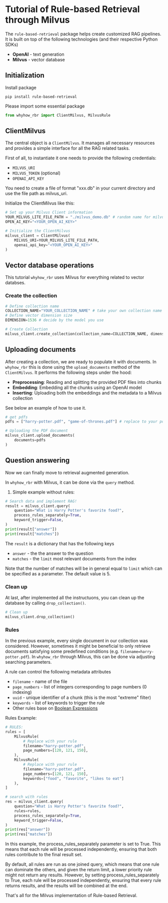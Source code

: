 # Tutorial of Rule-based Retrieval through Milvus

The `rule-based-retrieval` package helps create customized RAG pipelines. It is built on top
of the following technologies (and their respective Python SDKs)

- **OpenAI** - text generation
- **Milvus** - vector database

## Initialization

Install package
```shell
pip install rule-based-retrieval
```

Please import some essential package
```python
from whyhow_rbr import ClientMilvus, MilvusRule
```

## ClientMilvus

The central object is a `ClientMilvus`. It manages all necessary resources
and provides a simple interface for all the RAG related tasks.

First of all, to instantiate it one needs to provide the following
credentials:

- `MILVUS_URI`
- `MILVUS_TOKEN` (optional)
- `OPENAI_API_KEY`

You need to create a file of format "xxx.db" in your current directory 
and use the file path as milvus_uri.

Initialize the ClientMilvus like this:

```python
# Set up your Milvus Client information
YOUR_MILVUS_LITE_FILE_PATH = "./milvus_demo.db" # random name for milvus lite local db
OPEN_AI_KEY="<YOUR_OPEN_AI_KEY>"

# Initialize the ClientMilvus
milvus_client = ClientMilvus(
    MILVUS_URI=YOUR_MILVUS_LITE_FILE_PATH,
    openai_api_key="<YOUR_OPEN_AI_KEY>"
)
```

## Vector database operations

This tutorial `whyhow_rbr` uses Milvus for everything related to vector databses.

### Create the collection

```python
# Define collection name
COLLECTION_NAME="YOUR_COLLECTION_NAME" # take your own collection name
# Define vector dimension size
DIMENSION=1536 # decide by the model you use

# Create Collection
milvus_client.create_collection(collection_name=COLLECTION_NAME, dimension=DIMENSION)
```

## Uploading documents

After creating a collection, we are ready to populate it with documents. In
`whyhow_rbr` this is done using the `upload_documents` method of the `ClientMilvus`.
It performs the following steps under the hood:

- **Preprocessing**: Reading and splitting the provided PDF files into chunks
- **Embedding**: Embedding all the chunks using an OpenAI model
- **Inserting**: Uploading both the embeddings and the metadata to a Milvus collection

See below an example of how to use it.

```python
# get pdfs
pdfs = ["harry-potter.pdf", "game-of-thrones.pdf"] # replace to your pdfs path

# Uploading the PDF document
milvus_client.upload_documents(
    documents=pdfs
)
```
## Question answering

Now we can finally move to retrieval augmented generation.

In `whyhow_rbr` with Milvus, it can be done via the `query` method.

1. Simple example without rules:

```python
# Search data and implement RAG!
result = milvus_client.query(
    question="What is Harry Potter's favorite food?",
    process_rules_separately=True,
    keyword_trigger=False,
)
print(result["answer"])
print(result["matches"])
```

The `result` is a dictionary that has the following keys

- `answer` - the the answer to the question
- `matches` - the `limit` most relevant documents from the index

Note that the number of matches will be in general equal to `limit` which
can be specified as a parameter. The default value is 5.

### Clean up

At last, after implemented all the instructuons, you can clean up the database
by calling `drop_collection()`.
```python
# Clean up
milvus_client.drop_collection()
```

### Rules

In the previous example, every single document in our collection was considered.
However, sometimes it might be beneficial to only retrieve documents satisfying some
predefined conditions (e.g. `filename=harry-potter.pdf`). In `whyhow_rbr` through Milvus, this
can be done via adjusting searching parameters.

A rule can control the following metadata attributes

- `filename` - name of the file
- `page_numbers` - list of integers corresponding to page numbers (0 indexing)
- `uuid` - unique identifier of a chunk (this is the most "extreme" filter)
- `keywords` - list of keywords to trigger the rule
- Other rules base on [Boolean Expressions](https://milvus.io/docs/boolean.md)

Rules Example:

```python
# RULES:
rules = [
    MilvusRule(
        # Replace with your rule
        filename="harry-potter.pdf",
        page_numbers=[120, 121, 150],
    ),
    MilvusRule(
        # Replace with your rule
        filename="harry-potter.pdf",
        page_numbers=[120, 121, 150],
        keywords=["food", "favorite", "likes to eat"]
    ),
]

# search with rules
res = milvus_client.query(
    question="What is Harry Potter's favorite food?",
    rules=rules,
    process_rules_separately=True,
    keyword_trigger=False,
)
print(res["answer"])
print(res["matches"])
```

In this example, the process_rules_separately parameter is set to True. This means that each rule will be processed independently, ensuring that both rules contribute to the final result set.

By default, all rules are run as one joined query, which means that one rule can dominate the others, and given the return limit, a lower priority rule might not return any results. However, by setting process_rules_separately to True, each rule will be processed independently, ensuring that every rule returns results, and the results will be combined at the end.

That's all for the Milvus implementation of Rule-based Retrieval.